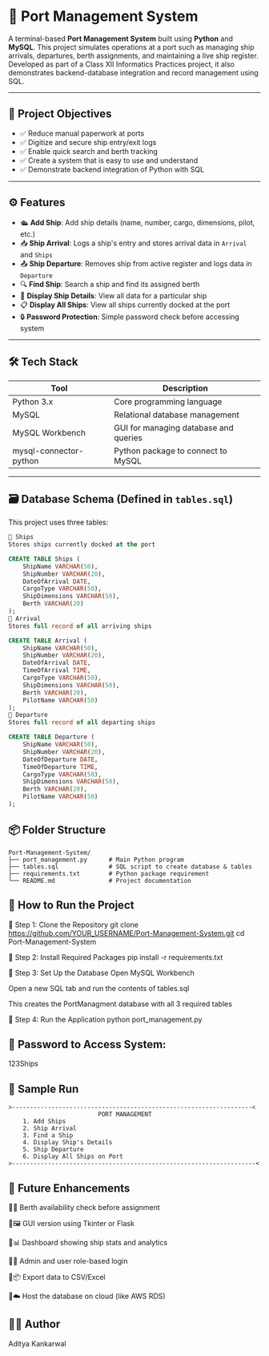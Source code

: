 
# 🚢 Port Management System

A terminal-based **Port Management System** built using **Python** and **MySQL**. This project simulates operations at a port such as managing ship arrivals, departures, berth assignments, and maintaining a live ship register. Developed as part of a Class XII Informatics Practices project, it also demonstrates backend-database integration and record management using SQL.

---

## 📌 Project Objectives

- ✅ Reduce manual paperwork at ports
- ✅ Digitize and secure ship entry/exit logs
- ✅ Enable quick search and berth tracking
- ✅ Create a system that is easy to use and understand
- ✅ Demonstrate backend integration of Python with SQL

---

## ⚙️ Features

- 🛳 **Add Ship**: Add ship details (name, number, cargo, dimensions, pilot, etc.)
- 📥 **Ship Arrival**: Logs a ship's entry and stores arrival data in `Arrival` and `Ships`
- 📤 **Ship Departure**: Removes ship from active register and logs data in `Departure`
- 🔍 **Find Ship**: Search a ship and find its assigned berth
- 📄 **Display Ship Details**: View all data for a particular ship
- 📋 **Display All Ships**: View all ships currently docked at the port
- 🔒 **Password Protection**: Simple password check before accessing system

---

## 🛠️ Tech Stack

| Tool           | Description                              |
|----------------|------------------------------------------|
| Python 3.x     | Core programming language                |
| MySQL          | Relational database management           |
| MySQL Workbench| GUI for managing database and queries    |
| mysql-connector-python | Python package to connect to MySQL |

---

## 🗃️ Database Schema (Defined in `tables.sql`)

This project uses three tables:
```sql
🔹 Ships
Stores ships currently docked at the port

CREATE TABLE Ships (
    ShipName VARCHAR(50),
    ShipNumber VARCHAR(20),
    DateOfArrival DATE,
    CargoType VARCHAR(50),
    ShipDimensions VARCHAR(50),
    Berth VARCHAR(20)
);
🔹 Arrival
Stores full record of all arriving ships

CREATE TABLE Arrival (
    ShipName VARCHAR(50),
    ShipNumber VARCHAR(20),
    DateOfArrival DATE,
    TimeOfArrival TIME,
    CargoType VARCHAR(50),
    ShipDimensions VARCHAR(50),
    Berth VARCHAR(20),
    PilotName VARCHAR(50)
);
🔹 Departure
Stores full record of all departing ships

CREATE TABLE Departure (
    ShipName VARCHAR(50),
    ShipNumber VARCHAR(20),
    DateOfDeparture DATE,
    TimeOfDeparture TIME,
    CargoType VARCHAR(50),
    ShipDimensions VARCHAR(50),
    Berth VARCHAR(20),
    PilotName VARCHAR(50)
);
```
## 📦 Folder Structure
```
Port-Management-System/
├── port_management.py      # Main Python program
├── tables.sql              # SQL script to create database & tables
├── requirements.txt        # Python package requirement
└── README.md               # Project documentation
```
## 🚀 How to Run the Project
🔧 Step 1: Clone the Repository
git clone https://github.com/YOUR_USERNAME/Port-Management-System.git
cd Port-Management-System

🔧 Step 2: Install Required Packages
pip install -r requirements.txt

🔧 Step 3: Set Up the Database
Open MySQL Workbench

Open a new SQL tab and run the contents of tables.sql

This creates the PortManagment database with all 3 required tables

🔧 Step 4: Run the Application
python port_management.py

## 🔐 Password to Access System:
123Ships

## 🧪 Sample Run
```
>-------------------------------------------------------------------<
                         PORT MANAGEMENT
    1. Add Ships
    2. Ship Arrival
    3. Find a Ship
    4. Display Ship's Details
    5. Ship Departure
    6. Display All Ships on Port
>--------------------------------------------------------------------<
```
## 🔮 Future Enhancements
🔹🚦 Berth availability check before assignment

🔹🖼️ GUI version using Tkinter or Flask

🔹📊 Dashboard showing ship stats and analytics

🔹👤 Admin and user role-based login

🔹📦 Export data to CSV/Excel

🔹☁️ Host the database on cloud (like AWS RDS)

## 👨‍💻 Author
Aditya Kankarwal


